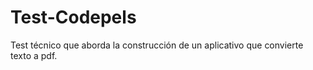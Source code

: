# Test-Codepels
Test técnico que aborda la construcción de un aplicativo que convierte texto a pdf.
